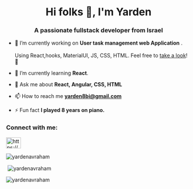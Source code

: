 <h1 align="center">Hi folks 👋, I'm Yarden</h1>
<h3 align="center">A passionate fullstack developer from Israel</h3>

- 🔭 I’m currently working on **User task management web Application** .<br><br>Using React,hooks, MaterialUI, JS, CSS, HTML. Feel free to [take a look]()! :eyes:

- 🌱 I’m currently learning **React**.

- 💬 Ask me about **React, Angular, CSS, HTML**

- 📫 How to reach me **yarden8bi@gmail.com**

- ⚡ Fun fact **I played 8 years on piano.**

<h3 align="left">Connect with me:</h3>
<p align="left">
<a href="https://linkedin.com/in/https://www.linkedin.com/in/yarden-avraham/" target="blank"><img align="center" src="https://cdn.jsdelivr.net/npm/simple-icons@3.0.1/icons/linkedin.svg" alt="https://www.linkedin.com/in/yarden-avraham/" height="30" width="40" /></a>
</p>


<p><img align="center" src="https://github-readme-stats.vercel.app/api/top-langs?username=yardenavraham&show_icons=true&locale=en&layout=compact" alt="yardenavraham" /></p>

<p>&nbsp;<img align="center" src="https://github-readme-stats.vercel.app/api?username=yardenavraham&show_icons=true&locale=en" alt="yardenavraham" /></p>

<p><img align="center" src="https://github-readme-streak-stats.herokuapp.com/?user=yardenavraham&" alt="yardenavraham" /></p>
